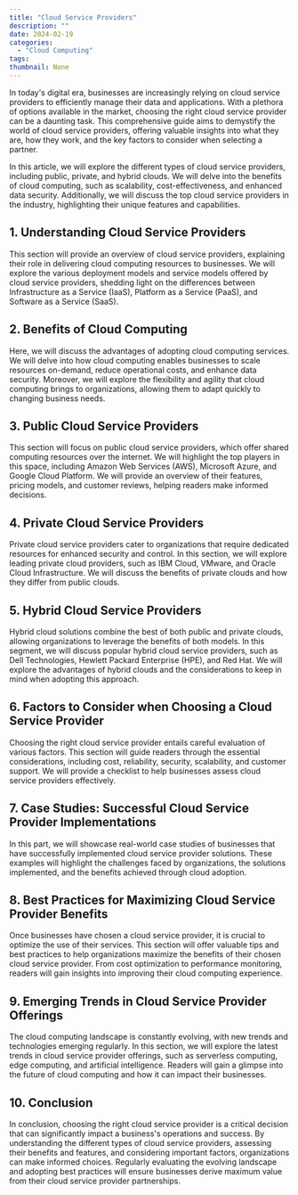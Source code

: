 ```yaml
---
title: "Cloud Service Providers"
description: ""
date: 2024-02-19
categories:
  - "Cloud Computing"
tags:
thumbnail: None
---
```


<p>In today's digital era, businesses are increasingly relying on cloud service providers to efficiently manage their data and applications. With a plethora of options available in the market, choosing the right cloud service provider can be a daunting task. This comprehensive guide aims to demystify the world of cloud service providers, offering valuable insights into what they are, how they work, and the key factors to consider when selecting a partner.</p>

<p>In this article, we will explore the different types of cloud service providers, including public, private, and hybrid clouds. We will delve into the benefits of cloud computing, such as scalability, cost-effectiveness, and enhanced data security. Additionally, we will discuss the top cloud service providers in the industry, highlighting their unique features and capabilities.</p>

<h2>1. Understanding Cloud Service Providers</h2>
<p>This section will provide an overview of cloud service providers, explaining their role in delivering cloud computing resources to businesses. We will explore the various deployment models and service models offered by cloud service providers, shedding light on the differences between Infrastructure as a Service (IaaS), Platform as a Service (PaaS), and Software as a Service (SaaS).</p>

<h2>2. Benefits of Cloud Computing</h2>
<p>Here, we will discuss the advantages of adopting cloud computing services. We will delve into how cloud computing enables businesses to scale resources on-demand, reduce operational costs, and enhance data security. Moreover, we will explore the flexibility and agility that cloud computing brings to organizations, allowing them to adapt quickly to changing business needs.</p>

<h2>3. Public Cloud Service Providers</h2>
<p>This section will focus on public cloud service providers, which offer shared computing resources over the internet. We will highlight the top players in this space, including Amazon Web Services (AWS), Microsoft Azure, and Google Cloud Platform. We will provide an overview of their features, pricing models, and customer reviews, helping readers make informed decisions.</p>

<h2>4. Private Cloud Service Providers</h2>
<p>Private cloud service providers cater to organizations that require dedicated resources for enhanced security and control. In this section, we will explore leading private cloud providers, such as IBM Cloud, VMware, and Oracle Cloud Infrastructure. We will discuss the benefits of private clouds and how they differ from public clouds.</p>

<h2>5. Hybrid Cloud Service Providers</h2>
<p>Hybrid cloud solutions combine the best of both public and private clouds, allowing organizations to leverage the benefits of both models. In this segment, we will discuss popular hybrid cloud service providers, such as Dell Technologies, Hewlett Packard Enterprise (HPE), and Red Hat. We will explore the advantages of hybrid clouds and the considerations to keep in mind when adopting this approach.</p>

<h2>6. Factors to Consider when Choosing a Cloud Service Provider</h2>
<p>Choosing the right cloud service provider entails careful evaluation of various factors. This section will guide readers through the essential considerations, including cost, reliability, security, scalability, and customer support. We will provide a checklist to help businesses assess cloud service providers effectively.</p>

<h2>7. Case Studies: Successful Cloud Service Provider Implementations</h2>
<p>In this part, we will showcase real-world case studies of businesses that have successfully implemented cloud service provider solutions. These examples will highlight the challenges faced by organizations, the solutions implemented, and the benefits achieved through cloud adoption.</p>

<h2>8. Best Practices for Maximizing Cloud Service Provider Benefits</h2>
<p>Once businesses have chosen a cloud service provider, it is crucial to optimize the use of their services. This section will offer valuable tips and best practices to help organizations maximize the benefits of their chosen cloud service provider. From cost optimization to performance monitoring, readers will gain insights into improving their cloud computing experience.</p>

<h2>9. Emerging Trends in Cloud Service Provider Offerings</h2>
<p>The cloud computing landscape is constantly evolving, with new trends and technologies emerging regularly. In this section, we will explore the latest trends in cloud service provider offerings, such as serverless computing, edge computing, and artificial intelligence. Readers will gain a glimpse into the future of cloud computing and how it can impact their businesses.</p>

<h2>10. Conclusion</h2>
<p>In conclusion, choosing the right cloud service provider is a critical decision that can significantly impact a business's operations and success. By understanding the different types of cloud service providers, assessing their benefits and features, and considering important factors, organizations can make informed choices. Regularly evaluating the evolving landscape and adopting best practices will ensure businesses derive maximum value from their cloud service provider partnerships.</p>